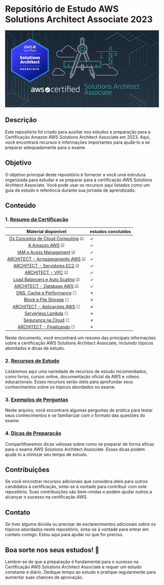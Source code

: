 # Repositório de Estudo AWS Solutions Architect Associate 2023

<p align="center"><img src="./aws_saa_c03/img/capa_saa.png" style=" margin: auto; display: block;"/></p>

## Descrição

Este repositório foi criado para auxiliar nos estudos e preparação para a Certificação Amazon AWS Solutions Architect Associate em 2023. Aqui, você encontrará recursos e informações importantes para ajudá-lo a se preparar adequadamente para o exame.

## Objetivo

O objetivo principal deste repositório é fornecer a você uma estrutura organizada para estudar e se preparar para a certificação AWS Solutions Architect Associate. Você pode usar os recursos aqui listados como um guia de estudo e referência durante sua jornada de aprendizado.

## Conteúdo

### 1. [Resumo da Certificação](./aws_saa_c03/conteudo_md/certification-summary.md)
|                                             Material disponivel                                             | estudos concluidos |
|:-----------------------------------------------------------------------------------------------------------:|--------------------|
| [Os Conceitos de Cloud Computing](./aws_saa_c03/conteudo_md/assuntos/conceitos_cloud_computing.md) &#x2611; | &check;            |
|                 [A Amazon AWS](./aws_saa_c03/conteudo_md/assuntos/amazon_aws.md)   &#x2611;                 | &check;            |
|                [IAM e Acess Management](./aws_saa_c03/conteudo_md/assuntos/iam.md)  &#x2611;                | &check;            |
|             [ARCHITECT - Armazenamento AWS](./aws_saa_c03/conteudo_md/assuntos/s3.md)  &#x2611;             | &check;            |
|              [ARCHITECT - Servidores EC2](./aws_saa_c03/conteudo_md/assuntos/ec2.md)  &#x2611;              | &check;            |
|                   [ARCHITECT - VPC](./aws_saa_c03/conteudo_md/assuntos/vpc.md)  &#x2611;                    | &check;            |
| [Load Balancers e Auto Scaling](./aws_saa_c03/conteudo_md/assuntos/auto_scaling_load_balancers.md) &#x2611; | &check;            |
|            [ARCHITECT - Database AWS](./aws_saa_c03/conteudo_md/assuntos/database.md)  &#x2611;             | &check;            |
|      [DNS, Cache e Performance](./aws_saa_c03/conteudo_md/assuntos/dns_cache_performance.md)  &#x2610;      | &cross;            |
|         [Block e File Storage](./aws_saa_c03/conteudo_md/assuntos/block_file_storage.md)  &#x2610;          | &cross;            |
|        [ARCHITECT - Aplicações AWS](./aws_saa_c03/conteudo_md/assuntos/aplicacoes_aws.md)  &#x2610;         | &cross;            |
|                 [Serverless Lambda](./aws_saa_c03/conteudo_md/assuntos/lambda.md)  &#x2610;                 | &cross;            |
|          [Segurança na Cloud](./aws_saa_c03/conteudo_md/assuntos/seguranca_na_cloud.md)  &#x2610;           | &cross;            |
|           [ARCHITECT - Finalizando](./aws_saa_c03/conteudo_md/assuntos/finalizando.md)  &#x2610;            | &cross;            |


Neste documento, você encontrará um resumo das principais informações sobre a certificação AWS Solutions Architect Associate, incluindo tópicos abordados e dicas de estudo.

### 2. [Recursos de Estudo](./aws_saa_c03/conteudo_md/study-resources.md)

Listaremos aqui uma variedade de recursos de estudo recomendados, como livros, cursos online, documentação oficial da AWS e vídeos educacionais. Esses recursos serão úteis para aprofundar seus conhecimentos sobre os tópicos abordados no exame.

### 3. [Exemplos de Perguntas](./aws_saa_c03/conteudo_md/sample-questions.md)

Neste arquivo, você encontrará algumas perguntas de prática para testar seus conhecimentos e se familiarizar com o formato das questões do exame.

### 4. [Dicas de Preparação](./aws_saa_c03/conteudo_md/study-tips.md)

Compartilharemos dicas valiosas sobre como se preparar de forma eficaz para o exame AWS Solutions Architect Associate. Essas dicas podem ajudá-lo a otimizar seu tempo de estudo.

## Contribuições

Se você encontrar recursos adicionais que considera úteis para outros candidatos à certificação, sinta-se à vontade para contribuir com este repositório. Suas contribuições são bem-vindas e podem ajudar outros a alcançar o sucesso na certificação AWS.

## Contato

Se tiver alguma dúvida ou precisar de esclarecimentos adicionais sobre os tópicos abordados neste repositório, sinta-se à vontade para entrar em contato comigo. Estou aqui para ajudar no que for preciso.

## Boa sorte nos seus estudos! 🚀

Lembre-se de que a preparação é fundamental para o sucesso na Certificação AWS Solutions Architect Associate e requer um estudo constante e diário. Dedique tempo ao estudo e pratique regularmente para aumentar suas chances de aprovação.
